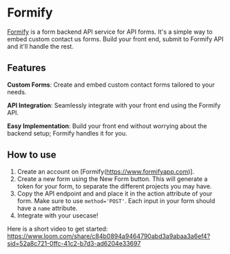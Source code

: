 # Formify

[Formify](https://www.formifyapp.com) is a form backend API service for API forms. It's a simple way to embed custom contact us forms. Build your front end, submit to Formify API and it'll handle the rest.

## Features

**Custom Forms**: Create and embed custom contact forms tailored to your needs.

**API Integration**: Seamlessly integrate with your front end using the Formify API.

**Easy Implementation**: Build your front end without worrying about the backend setup; Formify handles it for you.

## How to use

1. Create an account on [Formify(https://www.formifyapp.com)].
2. Create a new form using the New Form button. This will generate a token for your form, to separate the different projects you may have.
3. Copy the API endpoint and and place it in the action attribute of your form. Make sure to use `method='POST'`. Each input in your form should have a `name` attribute.
4. Integrate with your usecase!

Here is a short video to get started:
https://www.loom.com/share/c84b0894a9464790abd3a9abaa3a6ef4?sid=52a8c721-0ffc-41c2-b7d3-ad6204e33697
